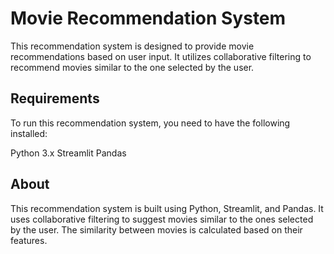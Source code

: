 # Movie Recommendation System

This recommendation system is designed to provide movie recommendations based on user input. It utilizes collaborative filtering to recommend movies similar to the one selected by the user.

## Requirements

To run this recommendation system, you need to have the following installed:

Python 3.x
Streamlit
Pandas

## About
This recommendation system is built using Python, Streamlit, and Pandas. It uses collaborative filtering to suggest movies similar to the ones selected by the user. The similarity between movies is calculated based on their features.
